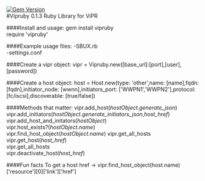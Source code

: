 [![Gem Version](https://badge.fury.io/rb/vipruby.svg)](http://badge.fury.io/rb/vipruby)  
#Vipruby 0.1.3
Ruby Library for ViPR  

####Install and usage:
gem install vipruby  
require 'vipruby'  


####Example usage files:
-SBUX.rb  
-settings.conf  


####Create a vipr object:
    vipr = Vipruby.new([base_url]:[port],[user],[password])

####Create a host object:
	host = Host.new(type: 'other',name: [name],fqdn: [fqdn],initiator_node: [wwnn],initiators_port: ['WWPN1','WWPN2'],protocol: [fc/iscsi],discoverable: [true/false])

####Methods that matter:
vipr.add_host(*hostObject.generate_json*)  
vipr.add_initiators(*hostObject.generate_initiators_json*,*host_href*)  
vipr.add_host_and_initators(*hostObject*)  
vipr.host_exists?(*hostObject.name*)  
vipr.find_host_object(*hostObject.name*)
vipr.get_all_hosts  
vipr.get_host(*host_href*)  
vipr.get_all_hosts  
vipr.deactivate_host(*host_href*)  

####Fun facts
To get a host href -> vipr.find_host_object(host.name)['resource'][0]['link']['href']
